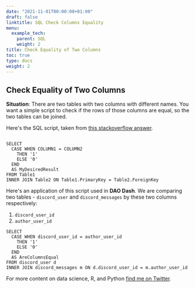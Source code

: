 ```yaml
---
date: "2021-11-01T00:00:00+01:00"
draft: false
linktitle: SQL Check Columns Equality
menu:
  example_tech:
    parent: SQL
    weight: 2
title: Check Equality of Two Columns
toc: true
type: docs
weight: 2
---
```


## Check Equality of Two Columns 

**Situation**: There are two tables with two columns with different names. You want a simple script to check if the rows of those columns are equal, so the two tables can be joined. 

Here's the SQL script, taken from [this stackoverflow answer](https://stackoverflow.com/questions/1632792/how-do-i-compare-two-columns-for-equality-in-sql-server/1632831).

```{python}

SELECT 
  CASE WHEN COLUMN1 = COLUMN2 
    THEN '1' 
    ELSE '0' 
  END 
  AS MyDesiredResult
FROM Table1
INNER JOIN Table2 ON Table1.PrimaryKey = Table2.ForeignKey

```

Here's an application of this script used in **DAO Dash**. We are comparing two tables - `discord_user` and `discord_messages` by these two columns respectively:

1. `discord_user_id`
2. `author_user_id`

```{r}
SELECT 
  CASE WHEN discord_user_id = author_user_id 
    THEN '1'
    ELSE '0'
  END
  AS AreColumnsEqual
FROM discord_user d
INNER JOIN discord_messages m ON d.discord_user_id = m.author_user_id 
```


For more content on data science, R, and Python [find me on Twitter](https://twitter.com/paulapivat).